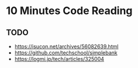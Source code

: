 # 10 Minutes Code Reading

## TODO

- https://isucon.net/archives/56082639.html
- https://github.com/techschool/simplebank
- https://logmi.jp/tech/articles/325004
